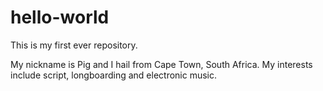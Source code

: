 # hello-world
This is my first ever repository.

My nickname is Pig and I hail from Cape Town, South Africa. My interests include script, longboarding and electronic music.
